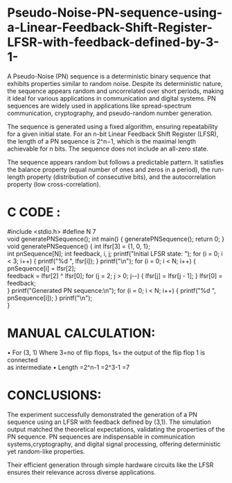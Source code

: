 # Pseudo-Noise-PN-sequence-using-a-Linear-Feedback-Shift-Register-LFSR-with-feedback-defined-by-3-1-

A Pseudo-Noise (PN) sequence is a deterministic binary sequence that exhibits properties similar 
to random noise. Despite its deterministic nature, the sequence appears random and uncorrelated 
over short periods, making it ideal for various applications in communication and digital systems. 
PN sequences are widely used in applications like spread-spectrum communication, cryptography, 
and pseudo-random number generation. 

The sequence is generated using a fixed algorithm, ensuring repeatability for a given initial state. For an n-bit Linear Feedback Shift Register (LFSR), the length of a PN sequence is 2^n−1, which is the maximal length achievable for n bits. The sequence does not include an all-zero state. 

The sequence appears random but follows a predictable pattern. It satisfies the balance property 
(equal number of ones and zeros in a period), the run-length property (distribution of consecutive 
bits), and the autocorrelation property (low cross-correlation). 


# C CODE : 
#include <stdio.h> 
#define N 7   
void generatePNSequence(); 
int main() { 
generatePNSequence(); 
return 0; 
} 
void generatePNSequence() { 
int lfsr[3] = {1, 0, 1};  
int pnSequence[N]; 
int feedback, i, j; 
printf("Initial LFSR state: "); 
for (i = 0; i < 3; i++) { 
printf("%d ", lfsr[i]); 
} 
printf("\n"); 
for (i = 0; i < N; i++) { 
pnSequence[i] = lfsr[2];  
feedback = lfsr[2] ^ lfsr[0]; 
for (j = 2; j > 0; j--) { 
lfsr[j] = lfsr[j - 1]; 
} 
lfsr[0] = feedback;  
} 
printf("Generated PN sequence:\n"); 
for (i = 0; i < N; i++) { 
printf("%d ", pnSequence[i]); 
} 
printf("\n");  
}

# MANUAL CALCULATION: 
• For (3, 1) 
Where 3=no of flip flops, 
1s= the output of the flip flop 1 is connected  
as intermediate 
• Length =2^n-1 
=2^3-1 
=7 

# CONCLUSIONS: 
The experiment successfully demonstrated the generation of a PN sequence using an LFSR with 
feedback defined by (3,1). The simulation output matched the theoretical expectations, validating the properties of the PN sequence. PN sequences are indispensable in communication systems,cryptography, and digital signal processing, offering deterministic yet random-like properties. 

Their efficient generation through simple hardware circuits like the LFSR ensures their relevance across diverse applications.

